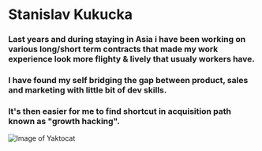 # Stanislav Kukucka
### Last years and during staying in Asia i have been working on various long/short term contracts that made my work experience look more flighty &amp; lively that usualy workers have. 
### I have found my self bridging the gap between product, sales and marketing with little bit of dev skills. 
### It's then easier for me to find shortcut in acquisition path known as "growth hacking".

![Image of Yaktocat](https://octodex.github.com/images/yaktocat.png)

